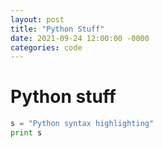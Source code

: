```yaml
---
layout: post
title: "Python Stuff"
date: 2021-09-24 12:00:00 -0000
categories: code
---
```


# Python stuff


```python
s = "Python syntax highlighting"
print s
```

